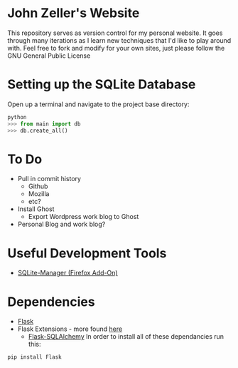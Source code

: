 John Zeller's Website
=========
This repository serves as version control for my personal website. It goes through many iterations as I learn new techniques that I'd like to play around with. Feel free to fork and modify for your own sites, just please follow the GNU General Public License

# Setting up the SQLite Database
Open up a terminal and navigate to the project base directory:
```python
python
>>> from main import db
>>> db.create_all()
```

# To Do
* Pull in commit history
	* Github
	* Mozilla
	* etc?
* Install Ghost
	* Export Wordpress work blog to Ghost
* Personal Blog and work blog?

# Useful Development Tools
* [SQLite-Manager (Firefox Add-On)](https://code.google.com/p/sqlite-manager/)

# Dependencies
* [Flask](http://flask.pocoo.org/)
* Flask Extensions - more found [here](http://flask.pocoo.org/extensions/)
  * [Flask-SQLAlchemy](http://pythonhosted.org/Flask-SQLAlchemy/)
In order to install all of these dependancies run this:

```bash
pip install Flask
```